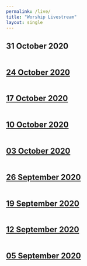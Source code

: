 ```yaml
---
permalink: /live/
title: "Worship Livestream"
layout: single
---
```


## 31 October 2020
<a href="https://youtu.be/eZC6qrwPLck"><img src="{{ site.url }}{{ site.baseurl }}/assets/images/Worship Service - 31 October 2020.jpg" alt="">
## 24 October 2020
<a href="https://youtu.be/ezDHkUNKM-o"><img src="{{ site.url }}{{ site.baseurl }}/assets/images/Worship Service - 24 October 2020.jpg" alt="">
## 17 October 2020
<a href="https://youtu.be/Ow-2yCJkoZk"><img src="{{ site.url }}{{ site.baseurl }}/assets/images/Worship Service - 17 October 2020.jpg" alt="">
## 10 October 2020
<a href="https://youtu.be/OeiNTfVyLBQ"><img src="{{ site.url }}{{ site.baseurl }}/assets/images/Worship Service - 10 October 2020.jpg" alt="">
## 03 October 2020
<a href="https://youtu.be/LxBiWkrvn0U"><img src="{{ site.url }}{{ site.baseurl }}/assets/images/Worship Service - 03 October 2020.jpg" alt="">
## 26 September 2020
<a href="https://youtu.be/fxV9r5Ph2Xk"><img src="{{ site.url }}{{ site.baseurl }}/assets/images/Worship Service - 26 September 2020.jpg" alt="">
## 19 September 2020
<a href="https://youtu.be/ut7KBXKVxXM"><img src="{{ site.url }}{{ site.baseurl }}/assets/images/Worship Service - 19 September 2020.jpg" alt="">
## 12 September 2020
<a href="https://youtu.be/MVHQpJixEvY"><img src="{{ site.url }}{{ site.baseurl }}/assets/images/Worship Service - 12 September 2020.jpg" alt="">
## 05 September 2020
<a href="https://youtu.be/o2OIU5RYbtw"><img src="{{ site.url }}{{ site.baseurl }}/assets/images/Worship Service - 05 September 2020.jpg" alt="">